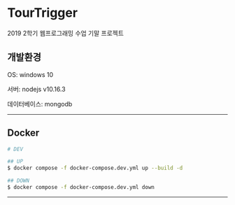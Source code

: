 # TourTrigger
2019 2학기 웹프로그래밍 수업 기말 프로젝트

## 개발환경

OS: windows 10

서버: nodejs v10.16.3

데이터베이스: mongodb

---
## Docker

```bash
# DEV

## UP
$ docker compose -f docker-compose.dev.yml up --build -d

## DOWN
$ docker compose -f docker-compose.dev.yml down
```

---
